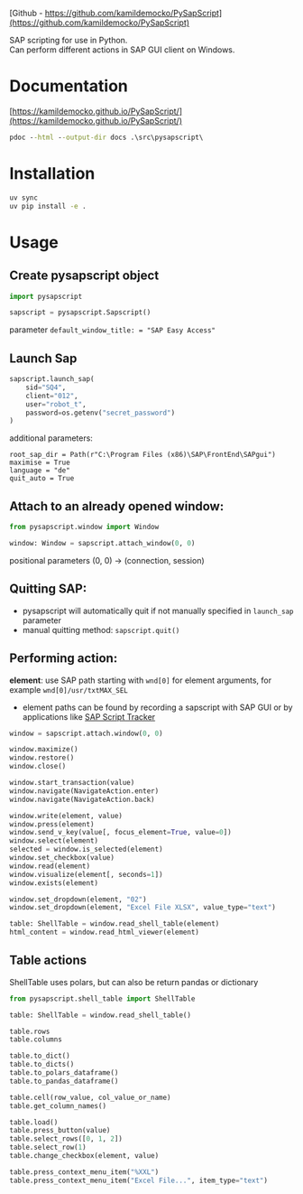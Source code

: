 [Github - https://github.com/kamildemocko/PySapScript](https://github.com/kamildemocko/PySapScript)

SAP scripting for use in Python.  
Can perform different actions in SAP GUI client on Windows.


# Documentation

[https://kamildemocko.github.io/PySapScript/](https://kamildemocko.github.io/PySapScript/)

```cmd
pdoc --html --output-dir docs .\src\pysapscript\
```

# Installation

```cmd
uv sync
uv pip install -e .
```

# Usage

## Create pysapscript object

```python
import pysapscript

sapscript = pysapscript.Sapscript()
```

parameter `default_window_title: = "SAP Easy Access"`

## Launch Sap

```python
sapscript.launch_sap(
    sid="SQ4",
    client="012",
    user="robot_t",
    password=os.getenv("secret_password")
)
```

additional parameters:

`root_sap_dir = Path(r"C:\Program Files (x86)\SAP\FrontEnd\SAPgui")`  
`maximise = True`  
`language = "de"`  
`quit_auto = True`

## Attach to an already opened window:

```python
from pysapscript.window import Window

window: Window = sapscript.attach_window(0, 0)
```

positional parameters (0, 0) -> (connection, session)

## Quitting SAP:

- pysapscript will automatically quit if not manually specified in `launch_sap` parameter
- manual quitting method: `sapscript.quit()`

## Performing action:

**element**: use SAP path starting with `wnd[0]` for element arguments, for example `wnd[0]/usr/txtMAX_SEL`  
- element paths can be found by recording a sapscript with SAP GUI or by applications like [SAP Script Tracker](https://tracker.stschnell.de/)

```python
window = sapscript.attach.window(0, 0)

window.maximize()
window.restore()
window.close()

window.start_transaction(value)
window.navigate(NavigateAction.enter)
window.navigate(NavigateAction.back)

window.write(element, value)
window.press(element)
window.send_v_key(value[, focus_element=True, value=0])
window.select(element)
selected = window.is_selected(element)
window.set_checkbox(value)
window.read(element)
window.visualize(element[, seconds=1])
window.exists(element)

window.set_dropdown(element, "02")
window.set_dropdown(element, "Excel File XLSX", value_type="text")

table: ShellTable = window.read_shell_table(element)
html_content = window.read_html_viewer(element)
```

## Table actions

ShellTable uses polars, but can also be return pandas or dictionary

```python
from pysapscript.shell_table import ShellTable

table: ShellTable = window.read_shell_table()

table.rows
table.columns

table.to_dict()
table.to_dicts()
table.to_polars_dataframe()
table.to_pandas_dataframe()

table.cell(row_value, col_value_or_name)
table.get_column_names()

table.load()
table.press_button(value)
table.select_rows([0, 1, 2])
table.select_row(1)
table.change_checkbox(element, value)

table.press_context_menu_item("%XXL")
table.press_context_menu_item("Excel File...", item_type="text")
```